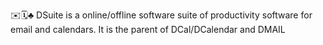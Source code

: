 ✉️🗓️♣️ DSuite is a online/offline software suite of productivity software for email and calendars. It is the parent of DCal/DCalendar and DMAIL
